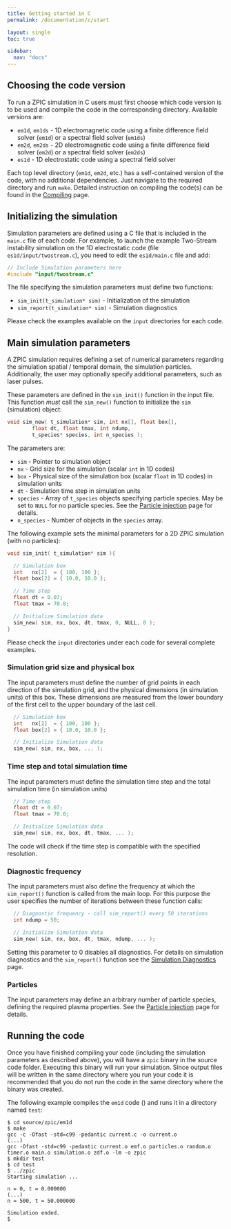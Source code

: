 ```yaml
---
title: Getting started in C
permalink: /documentation/c/start

layout: single
toc: true

sidebar:
  nav: "docs"
---
```


## Choosing the code version

To run a ZPIC simulation in C users must first choose which code version is to be used and compile the code in the corresponding directory. Available versions are:

* `em1d`, `em1ds` - 1D electromagnetic code using a finite difference field solver (`em1d`) or a spectral field solver (`em1ds`)
* `em2d`, `em2ds` - 2D electromagnetic code using a finite difference field solver (`em2d`) or a spectral field solver (`em2ds`)
* `es1d` - 1D electrostatic code using a spectral field solver

Each top level directory (`em1d`, `em2d`, etc.) has a self-contained version of the code, with no additional dependencies. Just navigate to the required directory and run `make`. Detailed instruction on compiling the code(s) can be found in the [Compiling](/start/compile) page.

## Initializing the simulation

Simulation parameters are defined using a C file that is included in the `main.c` file of each code. For example, to launch the example Two-Stream instability simulation on the 1D electrostatic code (file `es1d/input/twostream.c`), you need to edit the `es1d/main.c` file and add:

```c
// Include Simulation parameters here
#include "input/twostream.c"
```

The file specifying the simulation parameters must define two functions:

* `sim_init(t_simulation* sim)`   - Initialization of the simulation
* `sim_report(t_simulation* sim)` - Simulation diagnostics

Please check the examples available on the `input` directories for each code.

## Main simulation parameters

A ZPIC simulation requires defining a set of numerical parameters regarding the simulation spatial / temporal domain, the simulation particles. Additionally, the user may optionally specify additional parameters, such as laser pulses.

These parameters are defined in the `sim_init()` function in the input file. This function *must* call the `sim_new()` function to initialize the `sim` (simulation) object:

```c
void sim_new( t_simulation* sim, int nx[], float box[], 
        float dt, float tmax, int ndump,
        t_species* species, int n_species );
```

The parameters are:

* `sim` -  Pointer to simulation object
* `nx` - Grid size for the simulation (scalar `int` in 1D codes)
* `box` - Physical size of the simulation box (scalar `float` in 1D codes) in simulation units
* `dt` - Simulation time step in simulation units
* `species` - Array of `t_species` objects specifying particle species. May be set to `NULL` for no particle species. See the [Particle injection](particles) page for details.
* `n_species` - Number of objects in the `species` array.

The following example sets the minimal parameters for a 2D ZPIC simulation (with no particles):

```c
void sim_init( t_simulation* sim ){

  // Simulation box
  int   nx[2]  = { 100, 100 };
  float box[2] = { 10.0, 10.0 };

  // Time step
  float dt = 0.07;
  float tmax = 70.0;

  // Initialize Simulation data
  sim_new( sim, nx, box, dt, tmax, 0, NULL, 0 );
}
```

Please check the `input` directories under each code for several complete examples.

### Simulation grid size and physical box

The input parameters must define the number of grid points in each direction of the simulation grid, and the physical dimensions (in simulation units) of this box. These dimensions are measured from the lower boundary of the first cell to the upper boundary of the last cell.

```c
  // Simulation box
  int   nx[2]  = { 100, 100 };
  float box[2] = { 10.0, 10.0 };

  // Initialize Simulation data
  sim_new( sim, nx, box, ... );
```

### Time step and total simulation time

The input parameters must define the simulation time step and the total simulation time (in simulation units)

```c
  // Time step
  float dt = 0.07;
  float tmax = 70.0;

  // Initialize Simulation data
  sim_new( sim, nx, box, dt, tmax, ... );
```

The code will check if the time step is compatible with the specified resolution.

### Diagnostic frequency

The input parameters must also define the frequency at which the `sim_report()` function is called from the main loop. For this purpose the user specifies the number of iterations between these function calls:

```c
  // Diagnostic frequency - call sim_report() every 50 iterations
  int ndump = 50;

  // Initialize Simulation data
  sim_new( sim, nx, box, dt, tmax, ndump, ... );
```

Setting this parameter to 0 disables all diagnostics. For details on simulation diagnostics and the `sim_report()` function see the [Simulation Diagnostics](diag) page.

### Particles

The input parameters may define an arbitrary number of particle species, defining the required plasma properties. See the [Particle injection](particles) page for details.

## Running the code

Once you have finished compiling your code (including the simulation parameters as described above), you will have a `zpic` binary in the source code folder. Executing this binary will run your simulation. Since output files will be written in the same directory where you run your code it is recommended that you do not run the code in the same directory where the binary was created.

The following example compiles the `em1d` code () and runs it in a directory named `test`:

```shell
$ cd source/zpic/em1d
$ make
gcc -c -Ofast -std=c99 -pedantic current.c -o current.o
(...)
gcc -Ofast -std=c99 -pedantic current.o emf.o particles.o random.o timer.o main.o simulation.o zdf.o -lm -o zpic
$ mkdir test
$ cd test
$ ../zpic
Starting simulation ...

n = 0, t = 0.000000
(...)
n = 500, t = 50.000000

Simulation ended.
$
```
